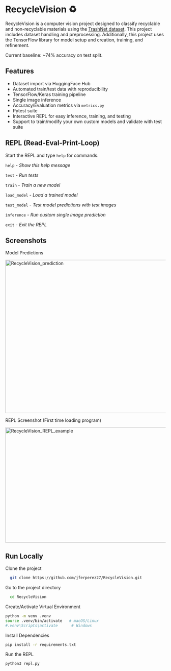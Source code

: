 
  # RecycleVision ♻️
  RecycleVision is a computer vision project designed to classify recyclable and non-recyclable materials
  using the [TrashNet dataset](https://huggingface.co/datasets/garythung/trashnet). This project includes dataset handling and preprocessing.
  Additionally, this project uses the TensorFlow library for model setup and creation, training, and refinement.

  Current baseline: ~74% accuracy on test split.
  
## Features  
- Dataset import via HuggingFace Hub
- Automated train/test data with reproducibility
- TensorFlow/Keras training pipeline
- Single image inference
- Accuracy/Evaluation metrics via `metrics.py`
- Pytest suite
- Interactive REPL for easy inference, training, and testing
- Support to train/modify your own custom models and validate with test suite

## REPL (Read-Eval-Print-Loop)
Start the REPL and type `help` for commands.


`help` - *Show this help message*

`test` - *Run tests*

`train` - *Train a new model*

`load_model` - *Load a trained model*

`test_model` - *Test model predictions with test images*

`inference` - *Run custom single image prediction*

`exit` - *Exit the REPL*

## Screenshots
Model Predictions

<img width="640" height="480" alt="RecycleVision_prediction" src="https://github.com/user-attachments/assets/e13fb2dd-56da-4786-ab48-4e8cc5c049b5" />

REPL Screenshot (First time loading program)

<img width="771" height="361" alt="RecycleVision_REPL_example" src="https://github.com/user-attachments/assets/902b78b5-c015-4474-9ee3-539cfdae8c04" />

## Run Locally  
Clone the project  

~~~bash  
  git clone https://github.com/jferperez27/RecycleVision.git
~~~

Go to the project directory  

~~~bash  
  cd RecycleVision
~~~

Create/Activate Virtual Environment

~~~bash  
python -m venv .venv
source .venv/bin/activate   # macOS/Linux
#.venv\Scripts\activate      # Windows
~~~

Install Dependencies

~~~bash
pip install -r requirements.txt
~~~

Run the REPL

~~~bash
python3 repl.py
~~~

